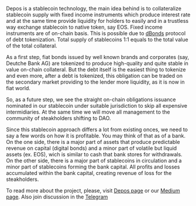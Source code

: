 Depos is a stablecoin technology, the main idea behind is to collateralize stablecoin supply
with fixed income instruments which produce interest rate and at the same time provide
liquidity for holders to easily and in a trustless way exchange stablecoin to native token, say EOS.
Fixed income instruments are of on-chain basis. This is possible due to [dBonds](https://www.dbonds.org)
protocol of debt tokenization. Total supply of stablecoins 1:1 equals to the total value of the
total collateral.

As a first step, fiat bonds issued by well known brands and corporates
(say, Deutche Bank AG) are tokenized to produce high-quality and quite stable in value on-chain collateral.
But the debt itself is the easiest thing to tokenize and even more, after a debt is tokenized, this
obligation can be traded on the secondary market providing to the lender more liquidity, as it is now 
in fiat world. 

So, as a future step, we see the straight on-chain obligations issuance nominated in our stablecoin
under suitable jurisdiction to skip all expensive intermidiaries. At the same time we will move
all management to the community of steakholders shifting to DAO.

Since this stablecoin approach differs a lot from existing onces, we need to say a few words on how
it is profitable. You may think of that as of a bank. 
On the one side, there is a major part of assets that produce predictable revenue on capital 
(digital bonds) and a minor part of volatile but liquid assets (ex. EOS), wich is similar to cash 
that bank stores for withdrawals. On the other side, there is a major part of stablecoins in circulation 
and a minor part of stablecoins forming the bank capital. All profits and losses accumulated within the bank 
capital, creating revenue of loss for the steakholders.

To read more about the project, please, visit [Depos page](https://www.depos.io) or our [Medium page](https://www.medium.com/depos).
Also join discussion in the [Telegram](https://www.t.me/deposbank)
